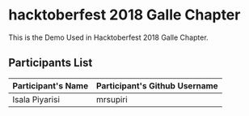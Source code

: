 # hacktoberfest 2018 Galle Chapter
This is the Demo Used in Hacktoberfest 2018 Galle Chapter. 

## Participants List
| Participant's Name | Participant's Github Username |
|------------------|-----------------------------|
|Isala Piyarisi|mrsupiri
